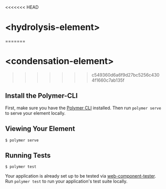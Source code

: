 <<<<<<< HEAD
# \<hydrolysis-element\>
=======
# \<condensation-element\>
>>>>>>> c549360d6a6f9d27bc5256c4304f1660c7ab135f



## Install the Polymer-CLI

First, make sure you have the [Polymer CLI](https://www.npmjs.com/package/polymer-cli) installed. Then run `polymer serve` to serve your element locally.

## Viewing Your Element

```
$ polymer serve
```

## Running Tests

```
$ polymer test
```

Your application is already set up to be tested via [web-component-tester](https://github.com/Polymer/web-component-tester). Run `polymer test` to run your application's test suite locally.

